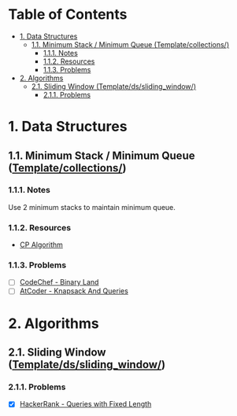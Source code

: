 # Table of Contents <!-- omit in toc -->

- [1. Data Structures](#1-data-structures)
  - [1.1. Minimum Stack / Minimum Queue (Template/collections/)](#11-minimum-stack--minimum-queue-templatecollections)
    - [1.1.1. Notes](#111-notes)
    - [1.1.2. Resources](#112-resources)
    - [1.1.3. Problems](#113-problems)
- [2. Algorithms](#2-algorithms)
  - [2.1. Sliding Window (Template/ds/sliding_window/)](#21-sliding-window-templatedssliding_window)
    - [2.1.1. Problems](#211-problems)

# 1. Data Structures

## 1.1. Minimum Stack / Minimum Queue ([Template/collections/](Template/collections/))

### 1.1.1. Notes
Use 2 minimum stacks to maintain minimum queue.

### 1.1.2. Resources
- [CP Algorithm](https://cp-algorithms.com/data_structures/stack_queue_modification.html)

### 1.1.3. Problems
- [ ] [CodeChef - Binary Land](https://www.codechef.com/MAY20A/problems/BINLAND)
- [ ] [AtCoder - Knapsack And Queries](https://atcoder.jp/contests/jag2018summer-day2/tasks/jag2018summer_day2_d)

# 2. Algorithms

## 2.1. Sliding Window ([Template/ds/sliding_window/](Template/ds/sliding_window/))

### 2.1.1. Problems
- [x] [HackerRank - Queries with Fixed Length](https://www.hackerrank.com/challenges/queries-with-fixed-length/problem)
